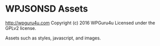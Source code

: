 # WPJSONSD Assets #
http://wpguru4u.com
Copyright (c) 2016 WPGuru4u
Licensed under the GPLv2 license.

Assets such as styles, javascript, and images.